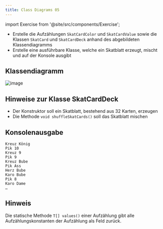```yaml
---
title: Class Diagrams 05
---
```


import Exercise from '@site/src/components/Exercise';

- Erstelle die Aufzählungen `SkatCardColor` und `SkatCardValue` sowie die
  Klassen `SkatCard` und `SkatCardDeck` anhand des abgebildeten Klassendiagramms
- Erstelle eine ausführbare Klasse, welche ein Skatblatt erzeugt, mischt und
  auf der Konsole ausgibt

## Klassendiagramm

![image](https://user-images.githubusercontent.com/47243617/177834439-8e42e2eb-f97c-4ad5-9c44-4f1dcf8dbddc.png)

## Hinweise zur Klasse SkatCardDeck

- Der Konstruktor soll ein Skatblatt, bestehend aus 32 Karten, erzeugen
- Die Methode `void shuffleSkatCards()` soll das Skatblatt mischen

## Konsolenausgabe

```console
Kreuz König
Pik 10
Kreuz 9
Pik 9
Kreuz Bube
Pik Ass
Herz Bube
Karo Bube
Pik 8
Karo Dame
…
```

## Hinweis

Die statische Methode `T[] values()` einer Aufzählung gibt alle
Aufzählungskonstanten der Aufzählung als Feld zurück.

<Exercise pullRequest="40" branchSuffix="class-diagrams/05" />
